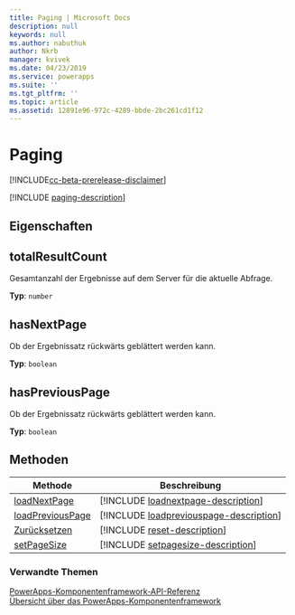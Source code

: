 ```yaml
---
title: Paging | Microsoft Docs
description: null
keywords: null
ms.author: nabuthuk
author: Nkrb
manager: kvivek
ms.date: 04/23/2019
ms.service: powerapps
ms.suite: ''
ms.tgt_pltfrm: ''
ms.topic: article
ms.assetid: 12891e96-972c-4289-bbde-2bc261cd1f12
---
```


# <a name="paging"></a>Paging

[!INCLUDE[cc-beta-prerelease-disclaimer](../../../includes/cc-beta-prerelease-disclaimer.md)]

[!INCLUDE [paging-description](includes/paging-description.md)]

## <a name="properties"></a>Eigenschaften

## <a name="totalresultcount"></a>totalResultCount

Gesamtanzahl der Ergebnisse auf dem Server für die aktuelle Abfrage.

**Typ**: `number`

## <a name="hasnextpage"></a>hasNextPage

Ob der Ergebnissatz rückwärts geblättert werden kann.

**Typ**: `boolean`

## <a name="haspreviouspage"></a>hasPreviousPage

Ob der Ergebnissatz rückwärts geblättert werden kann.

**Typ**: `boolean`

## <a name="methods"></a>Methoden

|Methode | Beschreibung |
| ------|-------------|
|[loadNextPage](paging/loadnextpage.md)|[!INCLUDE [loadnextpage-description](paging/includes/loadnextpage-description.md)]|
|[loadPreviousPage](paging/loadpreviouspage.md)|[!INCLUDE [loadpreviouspage-description](paging/includes/loadpreviouspage-description.md)]|
|[Zurücksetzen](paging/reset.md)|[!INCLUDE [reset-description](paging/includes/reset-description.md)]|
|[setPageSize](paging/setpagesize.md)|[!INCLUDE [setpagesize-description](paging/includes/setpagesize-description.md)]|


### <a name="related-topics"></a>Verwandte Themen

[PowerApps-Komponentenframework-API-Referenz](../reference/index.md)<br/>
[Übersicht über das PowerApps-Komponentenframework](../overview.md)